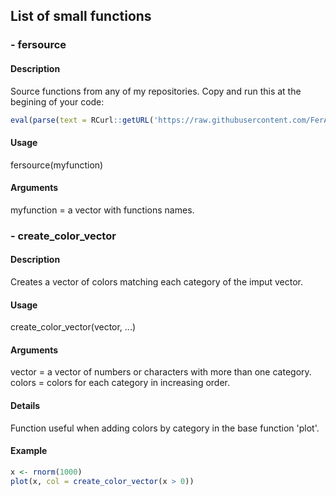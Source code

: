 ## List of small functions
### - fersource
#### Description
Source functions from any of my repositories.
Copy and run this at the begining of your code:
```R
eval(parse(text = RCurl::getURL('https://raw.githubusercontent.com/FerAguate/SmallRFunctions/master/fersource.R', ssl.verifypeer = FALSE)))
```
#### Usage
fersource(myfunction)
#### Arguments
myfunction = a vector with functions names.

### - create_color_vector
#### Description
Creates a vector of colors matching each category of the imput vector.
#### Usage
create_color_vector(vector, ...)
#### Arguments
vector = a vector of numbers or characters with more than one category.<br />
colors = colors for each category in increasing order.
#### Details
Function useful when adding colors by category in the base function 'plot'.
#### Example
```R
x <- rnorm(1000)
plot(x, col = create_color_vector(x > 0))
```
